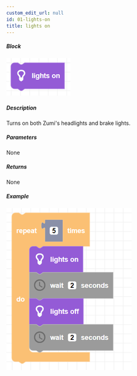 ```yaml
---
custom_edit_url: null
id: 01-lights-on
title: lights on
---
```


##### Block

![lights on block image](lights_on.png)

##### Description

Turns on both Zumi's headlights and brake lights.

##### Parameters

None 

##### Returns

None

##### Example

![lights on example](lights_example.png)
